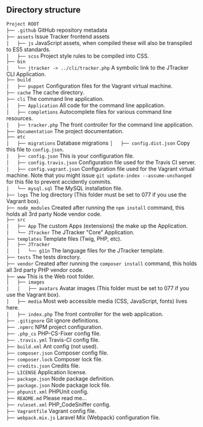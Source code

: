 ## Directory structure

`Project ROOT`<br />
`├── .github` GitHub repository metadata<br />
`├── assets` Issue Tracker frontend assets<br />
`│   ├── js` JavaScript assets, when compiled these will also be transpiled to ES5 standards.<br />
`│   ├── scss` Project style rules to be compiled into CSS.<br />
`├── bin`<br />
`│   └── jtracker -> ../cli/tracker.php` A symbolic link to the JTracker CLI Application.<br />
`├── build`<br />
`│   ├── puppet` Configuration files for the Vagrant virtual machine.<br />
`├── cache` The cache directory.<br />
`├── cli` The command line application.<br />
`│   ├── Application` All code for the command line application.<br />
`│   ├── completions` Autocomplete files for various command line resources.<br />
`│   ├── tracker.php` The front controller for the command line application.<br />
`├── Documentation` The project documentation.<br />
`├── etc`<br />
`│   ├── migrations` Database migrations
`│   ├── config.dist.json` Copy this file to `config.json`.<br />
`│   ├── config.json` This is your configuration file.<br />
`│   ├── config.travis.json` Configuration file used for the Travis CI server.<br />
`│   ├── config.vagrant.json` Configuration file used for the Vagrant virtual machine. Note that you might issue `git update-index --assume-unchanged` for this file to prevent accidently commits.<br />
`│   └── mysql.sql` The MySQL installation file.<br />
`├── logs` The log directory (This folder must be set to 077 if you use the Vagrant box).<br />
`├── node_modules` Created after running the `npm install` command, this holds all 3rd party Node vendor code.<br />
`├── src`<br />
`│   ├── App` The custom Apps (extensions) the make up the Application.<br />
`│   └── JTracker` The JTracker "Core" Application.<br />
`├── templates` Template files (Twig, PHP, etc).<br />
`│   ├── JTracker`<br />
`│   │   └── g11n` The language files for the JTracker template.<br />
`├── tests` The tests directory.<br />
`├── vendor` Created after running the `composer install` command, this holds all 3rd party PHP vendor code.<br />
`├── www` This is the Web root folder.<br />
`│   ├── images`<br />
`│   │   ├── avatars` Avatar images (This folder must be set to 077 if you use the Vagrant box).<br />
`│   ├── media` Most web accessible media (CSS, JavaScript, fonts) lives here.<br />
`│   ├── index.php` The front controller for the web application.<br />
`├── .gitignore` Git ignore definitions.<br />
`├── .npmrc` NPM project configuration.<br />
`├── .php_cs` PHP-CS-Fixer config file.<br />
`├── .travis.yml` Travis-CI config file.<br />
`├── build.xml` Ant config (not used).<br />
`├── composer.json` Composer config file.<br />
`├── composer.lock` Composer lock file.<br />
`├── credits.json` Credits file.<br />
`├── LICENSE` Application license.<br />
`├── package.json` Node package definition.<br />
`├── package.json` Node package lock file.<br />
`├── phpunit.xml` PHPUnit config.<br />
`├── README.md` Please read me...<br />
`├── ruleset.xml` PHP_CodeSniffer config.<br />
`├── Vagrantfile` Vagrant config file.<br />
`├── webpack.mix.js` Laravel Mix (Webpack) configuration file.<br />
